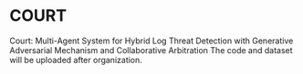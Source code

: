 # COURT
Court: Multi-Agent System for Hybrid Log Threat Detection with Generative Adversarial Mechanism and Collaborative Arbitration
The code and dataset will be uploaded after organization.
